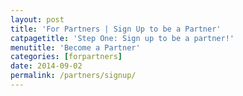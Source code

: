 ```yaml
---
layout: post
title: 'For Partners | Sign Up to be a Partner'
catpagetitle: 'Step One: Sign up to be a partner!'
menutitle: 'Become a Partner'
categories: [forpartners]
date: 2014-09-02
permalink: /partners/signup/
---
```

<div>
	<link href='https://actionnetwork.org/css/style-embed-whitelabel.css' rel='stylesheet' type='text/css' />
		<script>
			window.yepnope || document.write('<script src="https://actionnetwork.org/assets/yepnope154-min.js"><\/script>');
		</script>
		<script src='https://actionnetwork.org/widgets/v2/form/become-a-partner?format=js&referrer=cayden-mak&source=widget'>
		</script>
		<script type="text/javascript">
			document.getElementsByName("commit")[0].value = "Become a Partner";
		</script>
		<div id='can-form-area-become-a-partner' style='width: 630px'>
			<!-- this div is the target for our HTML insertion -->
		</div>
		<script>
			$(document).ready(function() {
				$('#can-form-area-become-a-partner').on('can_embed_loaded', function() {
					document.getElementsByName("commit")[0].value = "Become a Partner";
				});
			});
		</script>
</div>